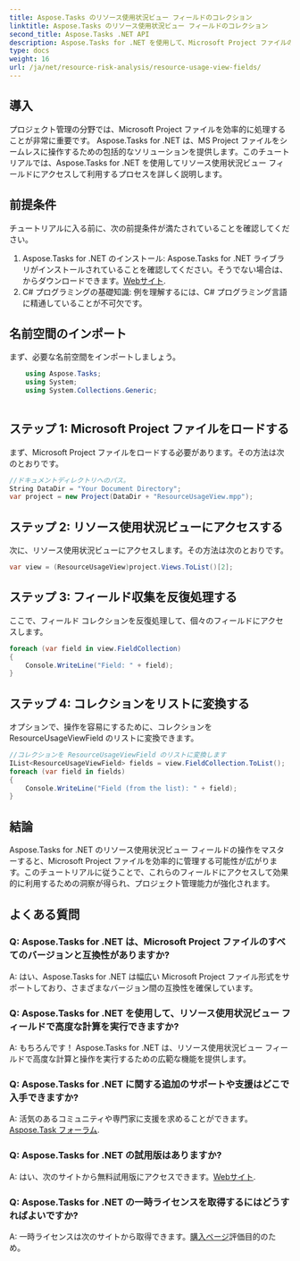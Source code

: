 ```yaml
---
title: Aspose.Tasks のリソース使用状況ビュー フィールドのコレクション
linktitle: Aspose.Tasks のリソース使用状況ビュー フィールドのコレクション
second_title: Aspose.Tasks .NET API
description: Aspose.Tasks for .NET を使用して、Microsoft Project ファイルのリソース使用状況ビュー フィールドに効果的にアクセスして操作する方法を学びます。
type: docs
weight: 16
url: /ja/net/resource-risk-analysis/resource-usage-view-fields/
---
```

## 導入
プロジェクト管理の分野では、Microsoft Project ファイルを効率的に処理することが非常に重要です。 Aspose.Tasks for .NET は、MS Project ファイルをシームレスに操作するための包括的なソリューションを提供します。このチュートリアルでは、Aspose.Tasks for .NET を使用してリソース使用状況ビュー フィールドにアクセスして利用するプロセスを詳しく説明します。
## 前提条件
チュートリアルに入る前に、次の前提条件が満たされていることを確認してください。
1.  Aspose.Tasks for .NET のインストール: Aspose.Tasks for .NET ライブラリがインストールされていることを確認してください。そうでない場合は、からダウンロードできます。[Webサイト](https://releases.aspose.com/tasks/net/).
2. C# プログラミングの基礎知識: 例を理解するには、C# プログラミング言語に精通していることが不可欠です。

## 名前空間のインポート
まず、必要な名前空間をインポートしましょう。
```csharp
    using Aspose.Tasks;
    using System;
    using System.Collections.Generic;
    
```

## ステップ 1: Microsoft Project ファイルをロードする
まず、Microsoft Project ファイルをロードする必要があります。その方法は次のとおりです。
```csharp
//ドキュメントディレクトリへのパス。
String DataDir = "Your Document Directory";
var project = new Project(DataDir + "ResourceUsageView.mpp");
```
## ステップ 2: リソース使用状況ビューにアクセスする
次に、リソース使用状況ビューにアクセスします。その方法は次のとおりです。
```csharp
var view = (ResourceUsageView)project.Views.ToList()[2];
```
## ステップ 3: フィールド収集を反復処理する
ここで、フィールド コレクションを反復処理して、個々のフィールドにアクセスします。
```csharp
foreach (var field in view.FieldCollection)
{
    Console.WriteLine("Field: " + field);
}
```
## ステップ 4: コレクションをリストに変換する
オプションで、操作を容易にするために、コレクションを ResourceUsageViewField のリストに変換できます。
```csharp
//コレクションを ResourceUsageViewField のリストに変換します
IList<ResourceUsageViewField> fields = view.FieldCollection.ToList();
foreach (var field in fields)
{
    Console.WriteLine("Field (from the list): " + field);
}
```

## 結論
Aspose.Tasks for .NET のリソース使用状況ビュー フィールドの操作をマスターすると、Microsoft Project ファイルを効率的に管理する可能性が広がります。このチュートリアルに従うことで、これらのフィールドにアクセスして効果的に利用するための洞察が得られ、プロジェクト管理能力が強化されます。
## よくある質問
### Q: Aspose.Tasks for .NET は、Microsoft Project ファイルのすべてのバージョンと互換性がありますか?
A: はい、Aspose.Tasks for .NET は幅広い Microsoft Project ファイル形式をサポートしており、さまざまなバージョン間の互換性を確保しています。
### Q: Aspose.Tasks for .NET を使用して、リソース使用状況ビュー フィールドで高度な計算を実行できますか?
A: もちろんです！ Aspose.Tasks for .NET は、リソース使用状況ビュー フィールドで高度な計算と操作を実行するための広範な機能を提供します。
### Q: Aspose.Tasks for .NET に関する追加のサポートや支援はどこで入手できますか?
 A: 活気のあるコミュニティや専門家に支援を求めることができます。[Aspose.Task フォーラム](https://forum.aspose.com/c/tasks/15).
### Q: Aspose.Tasks for .NET の試用版はありますか?
 A: はい、次のサイトから無料試用版にアクセスできます。[Webサイト](https://releases.aspose.com/).
### Q: Aspose.Tasks for .NET の一時ライセンスを取得するにはどうすればよいですか?
 A: 一時ライセンスは次のサイトから取得できます。[購入ページ](https://purchase.aspose.com/temporary-license/)評価目的のため。